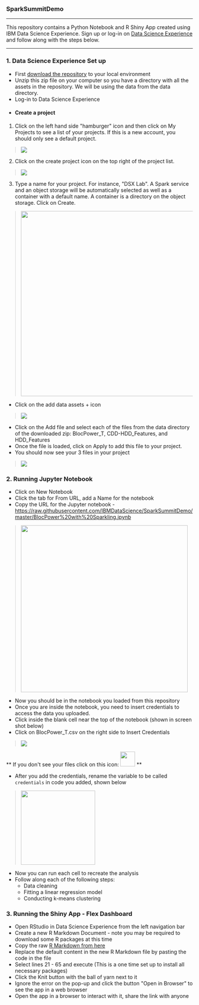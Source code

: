 ### SparkSummitDemo
--- 

This repository contains a Python Notebook and R Shiny App created using IBM Data Science Experience.  Sign up or log-in on [Data Science Experience](http://datascience.ibm.com/) and follow along with the steps below.

--- 

### 1. Data Science Experience Set up
- First [download the repository](https://github.com/IBMDataScience/SparkSummitDemo/archive/master.zip) to your local environment
- Unzip this zip file on your computer so you have a directory with all the assets in the repository.  We will be using the data from the data directory.  
- Log-in to Data Science Experience
- #### Create a project

1. Click on the left hand side "hamburger" icon and then click on My Projects to see a list of your projects. If this is a new account, you should only see a default project.

 >  <img src="https://github.com/IBMDataScience/wow-lab-to-production/blob/master/images/my-projects.png?raw=true"/>

2. Click on the create project icon on the top right of the project list.

 >  <img src="https://github.com/IBMDataScience/wow-lab-to-production/blob/master/images/create-new-project.png?raw=true" />

3. Type a name for your project. For instance, "DSX Lab". A Spark service and an object storage will be automatically selected as well as a container with a default name. A container is a directory on the object storage. Click on Create.

 >  <img src="https://github.com/IBMDataScience/wow-lab-to-production/blob/master/images/create-project.png?raw=true" width="512" height="499" />

- Click on the add data assets + icon

 >  <img src="https://github.com/IBMDataScience/wow-lab-to-production/blob/master/images/add-data-asset.png"/>

- Click on the Add file and select each of the files from the data directory of the downloaded zip: BlocPower_T, CDD-HDD_Features, and HDD_Features
- Once the file is loaded, click on Apply to add this file to your project.
- You should now see your 3 files in your project

 >  <img src="https://raw.githubusercontent.com/IBMDataScience/SparkSummitDemo/master/Screenshots/uploaded%20data.png"/>



### 2. Running Jupyter Notebook
- Click on New Notebook
- Click the tab for From URL, add a Name for the notebook 
- Copy the URL for the Jupyter notebook - https://raw.githubusercontent.com/IBMDataScience/SparkSummitDemo/master/BlocPower%20with%20Sparkling.ipynb

>  <img src="https://raw.githubusercontent.com/IBMDataScience/SparkSummitDemo/master/Screenshots/new%20notebook.png?raw=true" width="450"/>

- Now you should be in the notebook you loaded from this repository
- Once you are inside the notebook, you need to insert credentials to access the data you uploaded.
- Click inside the blank cell near the top of the notebook (shown in screen shot below)
- Click on BlocPower_T.csv on the right side to Insert Credentials 

>  <img src="https://raw.githubusercontent.com/IBMDataScience/SparkSummitDemo/master/Screenshots/addingcredentials.png?raw=true"/>

** If you don't see your files click on this icon: <img src="https://raw.githubusercontent.com/IBMDataScience/SparkSummitDemo/master/Screenshots/dataicon.png?raw=true" width="40" />  ** 

- After you add the credentials, rename the variable to be called `credentials` in code you added, shown below

>  <img src="https://raw.githubusercontent.com/IBMDataScience/SparkSummitDemo/master/Screenshots/code%20snip.png?raw=true" width = "200" />


- Now you can run each cell to recreate the analysis
- Follow along each of the following steps:
  - Data cleaning
  - Fitting a linear regression model
  - Conducting k-means clustering

### 3. Running the Shiny App - Flex Dashboard
- Open RStudio in Data Science Experience from the left navigation bar 
- Create a new R Markdown Document - note you may be required to download some R packages at this time
- Copy the raw [R Markdown from here](https://raw.githubusercontent.com/IBMDataScience/SparkSummitDemo/master/shinyDemo.Rmd)
- Replace the default content in the new R Markdown file by pasting the code in the file
- Select lines 21 - 65 and execute (This is a one time set up to install all necessary packages)
- Click the Knit button with the ball of yarn next to it
- Ignore the error on the pop-up and click the button "Open in Browser" to see the app in a web browser
- Open the app in a browser to interact with it, share the link with anyone

